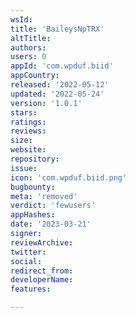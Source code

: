 ```yaml
---
wsId: 
title: 'BaileysNpTRX'
altTitle: 
authors: 
users: 0
appId: 'com.wpduf.biid'
appCountry: 
released: '2022-05-12'
updated: '2022-05-24'
version: '1.0.1'
stars: 
ratings: 
reviews: 
size: 
website: 
repository: 
issue: 
icon: 'com.wpduf.biid.png'
bugbounty: 
meta: 'removed'
verdict: 'fewusers'
appHashes: 
date: '2023-03-21'
signer: 
reviewArchive: 
twitter: 
social: 
redirect_from: 
developerName: 
features: 

---
```


